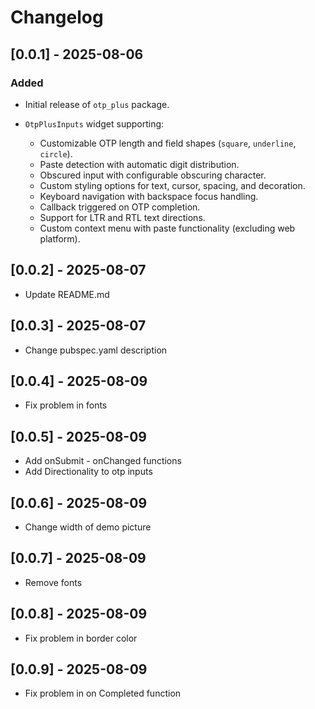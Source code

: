 # Changelog

## \[0.0.1] - 2025-08-06

### Added

* Initial release of `otp_plus` package.
* `OtpPlusInputs` widget supporting:

    * Customizable OTP length and field shapes (`square`, `underline`, `circle`).
    * Paste detection with automatic digit distribution.
    * Obscured input with configurable obscuring character.
    * Custom styling options for text, cursor, spacing, and decoration.
    * Keyboard navigation with backspace focus handling.
    * Callback triggered on OTP completion.
    * Support for LTR and RTL text directions.
    * Custom context menu with paste functionality (excluding web platform).

## \[0.0.2] - 2025-08-07
* Update README.md

## \[0.0.3] - 2025-08-07
* Change pubspec.yaml description

## \[0.0.4] - 2025-08-09
* Fix problem in fonts

## \[0.0.5] - 2025-08-09
* Add onSubmit - onChanged functions
* Add Directionality to otp inputs

## \[0.0.6] - 2025-08-09
* Change width of demo picture

## \[0.0.7] - 2025-08-09
* Remove fonts

## \[0.0.8] - 2025-08-09
* Fix problem in border color

## \[0.0.9] - 2025-08-09
* Fix problem in on Completed function
